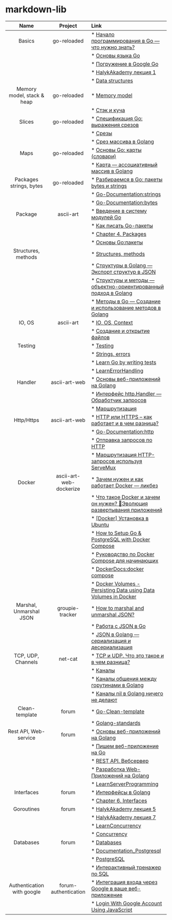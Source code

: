 # markdown-lib


|    **Name**                 |   **Project**               |                                                         **Link**                                                                                      |
|:---------------------------:|:---------------------------:|:------------------------------------------------------------------------------------------------------------------------------------------------------|
|   Basics                    |   go-reloaded               | * [Начало программирования в Go — что нужно знать?](https://golangify.com/go-beginning)                                                               |
|                             |                             | * [Основы языка Go](https://metanit.com/go/tutorial/2.1.php)                                                                                          |
|                             |                             | * [Погружение в Google Go](https://www.youtube.com/playlistlist=PLBOo6DBmP5V9CAXxxl6EZxZpMmT_4ZOca)                                                   |
|                             |                             | * [HalykAkademy лекция 1](https://aitube.kz/video?id=8b93f9e3-cdd2-43c1-a449-a207c69d39bb&playlistId=c6cd0a6e-f01e-42ca-9cba-c776ef95ec26)     |
|                             |                             | * [Data structures](https://drive.google.com/file/d/1N2fnD9HpmuR0Buoz8neAd95CtAuPduzw/view?usp=sharing)                                               |
| Memory model, stack & heap  |   go-reloaded               | * [Memory model](https://drive.google.com/file/d/1Vh1rI_KkRxFkTzGWJlcMbhLy2dDZfvns/view?usp=sharing)                                                  |
|                             |                             | * [Стэк и куча](https://www.youtube.com/watch?v=O-TvywJfo1I)                                                                                          |
| Slices                      |   go-reloaded               | * [Спецификация Go: выражения срезов](https://golang-blog.blogspot.com/2019/06/go-specification-slice-expressions.html)                               |
|                             |                             | * [Срезы](https://metanit.com/go/tutorial/2.13.php)                                                                                                   |
|                             |                             | * [Срез массива в Golang](https://golangify.com/slice-array)                                                                                          |
| Maps                        |   go-reloaded               | * [Основы Go: карты (словари)](https://golang-blog.blogspot.com/2019/01/go-maps.html)                                                                 |
|                             |                             | * [Карта — ассоциативный массив в Golang](https://golangify.com/map)                                                                                  |
| Packages strings, bytes     |   go-reloaded               | * [Разбираемся в Go: пакеты bytes и strings](https://habr.com/ru/post/307554/)                                                                        |
|                             |                             | * [Go-Documentation:strings](https://pkg.go.dev/strings)                                                                                              |
|                             |                             | * [Go-Documentation:bytes](https://pkg.go.dev/bytes)                                                                                                  |
| Package                     |    ascii-art                | * [Введение в систему модулей Go](https://habr.com/ru/post/421411/)                                                                                   |
|                             |                             | * [Как писать Go-пакеты](https://habr.com/ru/company/ruvds/blog/464289/)                                                                              |
|                             |                             | * [Chapter 4. Packages](https://www.miek.nl/go/#packages)                                                                                             |
|                             |                             | * [Основы Go:пакеты](https://golang-blog.blogspot.com/2018/12/go-packages.html)                                                                       |
| Structures, methods         |                             | * [Structures, methods](https://drive.google.com/file/d/1V3WIqDTGbBZP7EbE89_Lfh0K9F4DlTyV/view)                                                       |
|                             |                             | * [Структуры в Golang — Экспорт структур в JSON](https://golangify.com/struct)                                                                        |
|                             |                             | * [Структуры и методы — объектно-ориентированный подход в Golang](https://golangify.com/oop)                                                          |
|                             |                             | * [Методы в Go — Создание и использование методов в Golang](https://golangify.com/methods)                                                            |
| IO, OS                      |    ascii-art                | * [IO, OS, Context](https://drive.google.com/file/d/1PfLhwstBSR7kZjot-8MheUrKX1TdKHo1/view?usp=sharing)                                               |
|                             |                             | * [Создание и открытие файлов](https://metanit.com/go/tutorial/8.2.php)                                                                               |
| Testing                     |                             | * [Testing](https://drive.google.com/file/d/10fJfhhJLVX7ILpZ1SCZcFZ2glti8uB60/view?usp=sharing)                                                       |
|                             |                             | * [Strings, errors](https://drive.google.com/file/d/1p4Dqg8mzBv44O6LbIQKszSvf_kO26MwV/view?usp=sharing )                                              |
|                             |                             | * [Learn Go by writing tests](https://dev.to/quii/learn-go-by-writing-tests-structs-methods-interfaces--table-driven-tests-1p01)                      |
|                             |                             | * [LearnErrorHandling](https://github.com/golang/go/wiki/LearnErrorHandling)                                                                          |
| Handler                     |  ascii-art-web              | * [Основы веб-приложений на Golang](https://golangify.com/web-application-basics)                                                                     |
|                             |                             | * [Интерфейс http.Handler — Обработчик запросов](https://golangify.com/http-handler-interface)                                                        |
|                             |                             | * [Маршрутизация](https://metanit.com/go/web/1.2.php)                                                                                                 |
| Http/Https                  |  ascii-art-web              | * [HTTP или HTTPS – как работает и в чем разница?](https://www.youtube.com/watch?v=C9T_7D12URI)                                                       |
|                             |                             | * [Go-Documentation:http](https://pkg.go.dev/net/http)                                                                                                |
|                             |                             | * [Отправка запросов по HTTP](https://metanit.com/go/tutorial/9.5.php)                                                                                |
|                             |                             | * [Маршрутизация HTTP-запросов используя ServeMux](https://golangify.com/routing-servemux)                                                            |
| Docker                      |  ascii-art-web-dockerize    | * [Зачем нужен и как работает Docker — ликбез](https://www.youtube.com/watch?v=KS80Knz-1Z4)                                                           |
|                             |                             | * [Что такое Docker и зачем он нужен? 🐳Эволюция развертывания приложений](https://www.youtube.com/watch?v=KPlYP_qmsUg)                               |
|                             |                             | * [[Docker] Установка в Ubuntu](https://www.youtube.com/watch?v=tNqeS5RZjfc)                                                                          |
|                             |                             | * [How to Setup Go & PostgreSQL with Docker Compose](https://www.youtube.com/watch?v=77MzXcx2Xa4)                                                     |
|                             |                             | * [Руководство по Docker Compose для начинающих](https://habr.com/ru/company/ruvds/blog/450312/)                                                      |
|                             |                             | * [DockerDocs:docker compose](https://docs.docker.com/engine/reference/commandline/compose/)                                                          |
|                             |                             | * [Docker Volumes - Persisting Data using Data Volumes in Docker](https://www.toolsqa.com/docker/docker-volume/)                                      |
| Marshal, Unmarshal JSON     |  groupie-tracker            | * [How to marshal and unmarshal JSON?](https://www.youtube.com/watch?v=ZM5tlKa-iW8)                                                                   |
|                             |                             | * [Работа с JSON в Go](https://golang-blog.blogspot.com/2019/11/json-golang.html)                                                                     |
|                             |                             | * [JSON в Golang — сериализация и десериализация](https://golangify.com/json)                                                                         |
| TCP, UDP, Channels          |  net-cat                    | * [TCP и UDP. Что это такое и в чем разница?](https://www.youtube.com/watch?v=yMSJKBQINAc)                                                            |
|                             |                             | * [Каналы](https://metanit.com/go/tutorial/7.2.php)                                                                                                   |
|                             |                             | * [Каналы общения между горутинами в Golang](https://golangify.com/goroutines#kanal-go)                                                               |
|                             |                             | * [Каналы nil в Golang ничего не делают](https://golangify.com/goroutines#kanal)                                                                      |
| Clean-template              |  forum                      | * [Go-Clean-template](https://github.com/evrone/go-clean-template)                                                                                    |
|                             |                             | * [Golang-standards ](https://github.com/golang-standards/project-layout)                                                                             |
| Rest API, Web-service       |  forum                      | * [Основы веб-приложений на Golang](https://golangify.com/web-application-basics)                                                                     |
|                             |                             | * [Пишем веб-приложение на Go](https://www.youtube.com/playlist?list=PLGtcqyFrda9474GltUO-7S4KoJVcdLMp4)                                              |
|                             |                             | * [REST API. Вебсервер](https://www.youtube.com/watch?v=oTC-86QADI0&list=PLP19RjSHH4aENxkai8lzF0ocA4EZyS0vn&index=1)                                  |
|                             |                             | * [Разработка Web-Приложений на Golang](https://www.youtube.com/watch?v=1LFbmWk7NLQ&list=PLbTTxxr-hMmyFAvyn7DeOgNRN8BQdjFm8)                          |
|                             |                             | * [LearnServerProgramming](https://github.com/golang/go/wiki/LearnServerProgramming)                                                                  |
| Interfaces                  |  forum                      | * [Интерфейсы в Golang](https://golangify.com/interface)                                                                                              |
|                             |                             | * [Chapter 6. Interfaces](https://www.miek.nl/go/#interfaces)                                                                                         |
| Goroutines                  |  forum                      | * [HalykAkademy лекция 5](https://aitube.kz/video?id=5c8b93ec-f345-447c-9691-3d366618530a&playlistId=c6cd0a6e-f01e-42ca-9cba-c776ef95ec26&blockType=15)                                                                                                                                                                                                       |
|                             |                             | * [HalykAkademy лекция 7](https://aitube.kz/video?id=c96f1450-352c-4eff-9368-c816bcdc4802&playlistId=c6cd0a6e-f01e-42ca-9cba-c776ef95ec26&blockType=15)                                                                                                                                                                                                       |
|                             |                             | * [LearnConcurrency](https://github.com/golang/go/wiki/LearnConcurrency)                                                                              |
|                             |                             | * [Concurrency](https://drive.google.com/file/d/1pX0BT8FrLdh_7aeM7dMhM9_XcLC_zJAY/view?usp=sharing)                                                   |
| Databases                   |  forum                      | * [Databases](https://drive.google.com/file/d/1rYu6DH03LZfxQqJ4VbhPZXsAAFsZZt6-/view?usp=sharing)                                                     |
|                             |                             | * [Documentation_Postgresql](https://www.postgresql.org/docs/)                                                                                        |
|                             |                             | * [PostgreSQL](https://metanit.com/go/tutorial/10.3.php)                                                                                              |
|                             |                             | * [Интерактивный тренажер по SQL](https://stepik.org/course/63054/promo)                                                                              |
| Authentication with google  |  forum-authentication       | * [Интеграция входа через Google в ваше веб-приложение](https://developers.google.com/identity/sign-in/web/sign-in)                                   |
|                             |                             | * [Login With Google Account Using JavaScript](https://www.youtube.com/watch?v=PctSxrQ3JrI)                                                           |